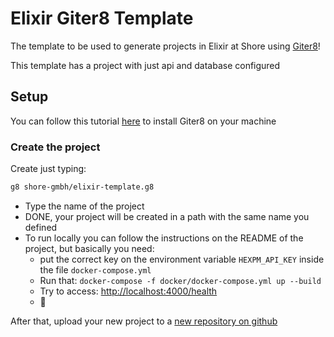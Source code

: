 # Elixir Giter8 Template

The template to be used to generate projects in Elixir at Shore using [Giter8](http://www.foundweekends.org/giter8/)!

This template has a project with just api and database configured

## Setup

You can follow this tutorial [here](http://www.foundweekends.org/giter8/setup.html) to install Giter8 on your machine

### Create the project

Create just typing:

```bash
g8 shore-gmbh/elixir-template.g8
```

- Type the name of the project
- DONE, your project will be created in a path with the same name you defined
- To run locally you can follow the instructions on the README of the project, but basically you need:
    - put the correct key on the environment variable `HEXPM_API_KEY` inside the file `docker-compose.yml`
    - Run that: `docker-compose -f docker/docker-compose.yml up --build`
    - Try to access: [http://localhost:4000/health](http://localhost:4000/health)
    - 🚀

After that, upload your new project to a [new repository on github](https://github.com/organizations/shore-gmbh/repositories/new)
